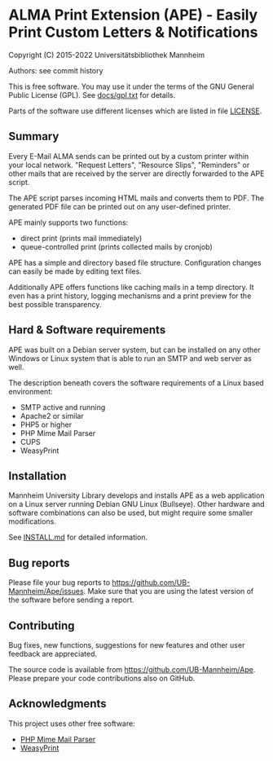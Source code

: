 ALMA Print Extension (APE) - Easily Print Custom Letters & Notifications
========================================================================

Copyright (C) 2015-2022 Universitätsbibliothek Mannheim

Authors: see commit history

This is free software. You may use it under the terms of the
GNU General Public License (GPL). See [docs/gpl.txt](docs/gpl.txt) for details.

Parts of the software use different licenses which are listed
in file [LICENSE](LICENSE.md).


Summary
-------

Every E-Mail ALMA sends can be printed out by a custom printer within your
local network. "Request Letters", "Resource Slips", "Reminders" or other mails
that are received by the server are directly forwarded to the APE script.

The APE script parses incoming HTML mails and converts them to PDF. The
generated PDF file can be printed out on any user-defined printer.

APE mainly supports two functions:

 * direct print (prints mail immediately)
 * queue-controlled print (prints collected mails by cronjob)

APE has a simple and directory based file structure. Configuration changes can
easily be made by editing text files.

Additionally APE offers functions like caching mails in a temp directory.
It even has a print history, logging mechanisms and a print preview
for the best possible transparency.


Hard & Software requirements
----------------------------

APE was built on a Debian server system, but can be installed on any other
Windows or Linux system that is able to run an SMTP and web server as well.

The description beneath covers the software requirements of a Linux based
environment:

 * SMTP active and running
 * Apache2 or similar
 * PHP5 or higher
 * PHP Mime Mail Parser
 * CUPS
 * WeasyPrint


Installation
------------

Mannheim University Library develops and installs APE as a web application
on a Linux server running Debian GNU Linux (Bullseye). Other hardware and software
combinations can also be used, but might require some smaller modifications.

See [INSTALL.md](INSTALL.md) for detailed information.


Bug reports
-----------

Please file your bug reports to https://github.com/UB-Mannheim/Ape/issues.
Make sure that you are using the latest version of the software
before sending a report.


Contributing
------------

Bug fixes, new functions, suggestions for new features and
other user feedback are appreciated.

The source code is available from https://github.com/UB-Mannheim/Ape.
Please prepare your code contributions also on GitHub.


Acknowledgments
---------------

This project uses other free software:

* [PHP Mime Mail Parser](https://github.com/php-mime-mail-parser/php-mime-mail-parser)
* [WeasyPrint](https://github.com/Kozea/WeasyPrint)
